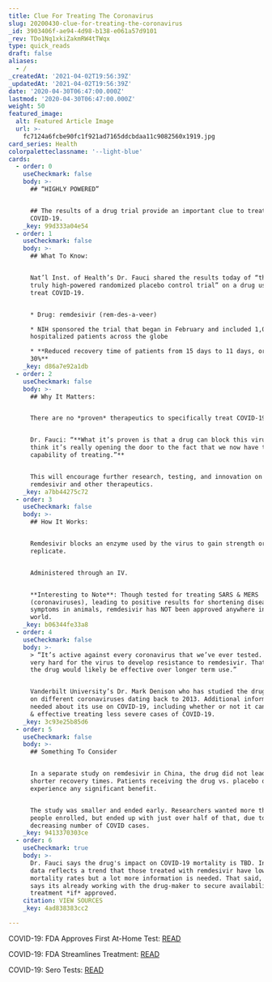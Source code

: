 ```yaml
---
title: Clue For Treating The Coronavirus
slug: 20200430-clue-for-treating-the-coronavirus
_id: 3903406f-ae94-4d98-b138-e061a57d9101
_rev: TDo1Nq1xkiZakmRW4tTWqx
type: quick_reads
draft: false
aliases:
  - /
_createdAt: '2021-04-02T19:56:39Z'
_updatedAt: '2021-04-02T19:56:39Z'
date: '2020-04-30T06:47:00.000Z'
lastmod: '2020-04-30T06:47:00.000Z'
weight: 50
featured_image:
  alt: Featured Article Image
  url: >-
    fc7124a6fcbe90fc1f921ad7165ddcbdaa11c9082560x1919.jpg
card_series: Health
colorpaletteclassname: '--light-blue'
cards:
  - order: 0
    useCheckmark: false
    body: >-
      ## “HIGHLY POWERED”


      ## The results of a drug trial provide an important clue to treating
      COVID-19.
    _key: 99d333a04e54
  - order: 1
    useCheckmark: false
    body: >-
      ## What To Know:


      Nat’l Inst. of Health’s Dr. Fauci shared the results today of “the first
      truly high-powered randomized placebo control trial” on a drug used to
      treat COVID-19.


      * Drug: remdesivir (rem-des-a-veer)

      * NIH sponsored the trial that began in February and included 1,000+
      hospitalized patients across the globe

      * **Reduced recovery time of patients from 15 days to 11 days, or roughly
      30%**
    _key: d86a7e92a1db
  - order: 2
    useCheckmark: false
    body: >-
      ## Why It Matters:


      There are no *proven* therapeutics to specifically treat COVID-19.


      Dr. Fauci: “**What it’s proven is that a drug can block this virus…We
      think it’s really opening the door to the fact that we now have the
      capability of treating.”**


      This will encourage further research, testing, and innovation on
      remdesivir and other therapeutics.
    _key: a7bb44275c72
  - order: 3
    useCheckmark: false
    body: >-
      ## How It Works:


      Remdesivir blocks an enzyme used by the virus to gain strength or
      replicate.


      Administered through an IV.


      **Interesting to Note**: Though tested for treating SARS & MERS
      (coronaviruses), leading to positive results for shortening disease and
      symptoms in animals, remdesivir has NOT been approved anywhere in the
      world.
    _key: b06344fe33a8
  - order: 4
    useCheckmark: false
    body: >-
      > “It’s active against every coronavirus that we’ve ever tested. It was
      very hard for the virus to develop resistance to remdesivir. That means
      the drug would likely be effective over longer term use.”


      Vanderbilt University’s Dr. Mark Denison who has studied the drug's impact
      on different coronaviruses dating back to 2013. Additional information is
      needed about its use on COVID-19, including whether or not it can be safe
      & effective treating less severe cases of COVID-19.
    _key: 3c93e25b85d6
  - order: 5
    useCheckmark: false
    body: >-
      ## Something To Consider


      In a separate study on remdesivir in China, the drug did not lead to
      shorter recovery times. Patients receiving the drug vs. placebo did not
      experience any significant benefit.


      The study was smaller and ended early. Researchers wanted more than 450
      people enrolled, but ended up with just over half of that, due to
      decreasing number of COVID cases.
    _key: 9413370303ce
  - order: 6
    useCheckmark: true
    body: >-
      Dr. Fauci says the drug's impact on COVID-19 mortality is TBD. Initial
      data reflects a trend that those treated with remdesivir have lower
      mortality rates but a lot more information is needed. That said, the FDA
      says its already working with the drug-maker to secure availability of the
      treatment *if* approved.
    citation: VIEW SOURCES
    _key: 4ad838383cc2

---
```

COVID-19: FDA Approves First At-Home Test: [READ](https://smarthernews.com/covid-at-home-test/)

COVID-19: FDA Streamlines Treatment: [READ](https://smarthernews.com/hydro-what-treatment-for-covid19/)

COVID-19: Sero Tests: [READ](https://smarthernews.com/covid-19-sero-tests/)